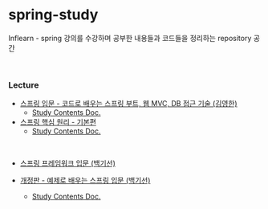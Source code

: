 # spring-study

Inflearn - spring 강의를 수강하며 공부한 내용들과 코드들을 정리하는 repository 공간

<br/>

### Lecture

* [스프링 입문 - 코드로 배우는 스프링 부트, 웹 MVC, DB 접근 기술 (김영한)](https://www.inflearn.com/course/%EC%8A%A4%ED%94%84%EB%A7%81-%EC%9E%85%EB%AC%B8-%EC%8A%A4%ED%94%84%EB%A7%81%EB%B6%80%ED%8A%B8/dashboard)
  * [Study Contents Doc.](./hello-spring/README.md)
* [스프링 핵심 원리 - 기본편](https://www.inflearn.com/course/%EC%8A%A4%ED%94%84%EB%A7%81-%ED%95%B5%EC%8B%AC-%EC%9B%90%EB%A6%AC-%EA%B8%B0%EB%B3%B8%ED%8E%B8/dashboard)
  * [Study Contents Doc.](~~zzz)

<br/>

* [스프링 프레임워크 입문 (백기선)](https://www.inflearn.com/course/spring/dashboard)

* [개정판 - 예제로 배우는 스프링 입문 (백기선)](https://www.inflearn.com/course/spring_revised_edition/dashboard)
  * [Study Contents Doc.](./spring-petclinic2/Class_Memo.md)

<br/>

